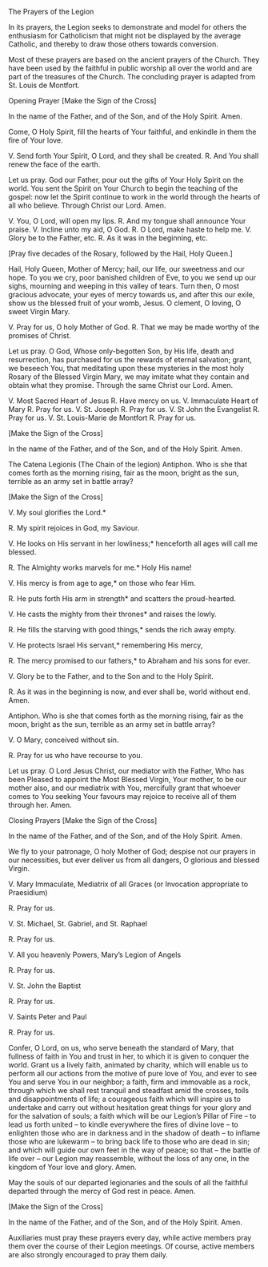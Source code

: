 The Prayers of the Legion


In its prayers, the Legion seeks to demonstrate and model for others the enthusiasm for Catholicism that might not be displayed by the average Catholic, and thereby to draw those others towards conversion.

Most of these prayers are based on the ancient prayers of the Church. They have been used by the faithful in public worship all over the world and are part of the treasures of the Church. The concluding prayer is adapted from St. Louis de Montfort.

Opening Prayer
[Make the Sign of the Cross]

In the name of the Father, and of the Son, and of the Holy Spirit. Amen.

Come, O Holy Spirit, fill the hearts of Your faithful, and enkindle in them the fire of Your love.

V. Send forth Your Spirit, O Lord, and they shall be created.
R. And You shall renew the face of the earth.

Let us pray. God our Father, pour out the gifts of Your Holy Spirit on the world. You sent the Spirit on Your Church to begin the teaching of the gospel: now let the Spirit continue to work in the world through the hearts of all who believe. Through Christ our Lord. Amen.

V. You, O Lord, will open my lips.
R. And my tongue shall announce Your praise.
V. Incline unto my aid, O God.
R. O Lord, make haste to help me.
V. Glory be to the Father, etc.
R. As it was in the beginning, etc.

[Pray five decades of the Rosary, followed by the Hail, Holy Queen.]


Hail, Holy Queen, Mother of Mercy; hail, our life, our sweetness and our hope. To you we cry, poor banished children of Eve, to you we send up our sighs, mourning and weeping in this valley of tears. Turn then, O most gracious advocate, your eyes of mercy towards us, and after this our exile, show us the blessed fruit of your womb, Jesus. O clement, O loving, O sweet Virgin Mary.

V. Pray for us, O holy Mother of God.
R. That we may be made worthy of the promises of Christ.

Let us pray. O God, Whose only-begotten Son, by His life, death and resurrection, has purchased for us the rewards of eternal salvation; grant, we beseech You, that meditating upon these mysteries in the most holy Rosary of the Blessed Virgin Mary, we may imitate what they contain and obtain what they promise. Through the same Christ our Lord. Amen.

V. Most Sacred Heart of Jesus
R. Have mercy on us.
V. Immaculate Heart of Mary
R. Pray for us.
V. St. Joseph
R. Pray for us.
V. St John the Evangelist
R. Pray for us.
V. St. Louis-Marie de Montfort
R. Pray for us.


[Make the Sign of the Cross]

In the name of the Father, and of the Son, and of the Holy Spirit. Amen.

The Catena Legionis (The Chain of the legion)
Antiphon. Who is she that comes forth as the morning rising, fair as the moon, bright as the sun, terrible as an army set in battle array?

[Make the Sign of the Cross]

V. My soul glorifies the Lord.*

R. My spirit rejoices in God, my Saviour.

V. He looks on His servant in her lowliness;*
henceforth all ages will call me blessed.

R. The Almighty works marvels for me.*
Holy His name!

V. His mercy is from age to age,*
on those who fear Him.

R. He puts forth His arm in strength*
and scatters the proud-hearted.

V. He casts the mighty from their thrones*
and raises the lowly.

R. He fills the starving with good things,*
sends the rich away empty.

V. He protects Israel His servant,*
remembering His mercy,

R. The mercy promised to our fathers,*
to Abraham and his sons for ever.

V. Glory be to the Father, and to the Son and to the Holy Spirit.

R. As it was in the beginning is now, and ever shall be, world without end. Amen.

Antiphon. Who is she that comes forth as the morning rising, fair as the moon, bright as the sun, terrible as an army set in battle array?

V. O Mary, conceived without sin.

R. Pray for us who have recourse to you.

Let us pray. O Lord Jesus Christ, our mediator with the Father, Who has been Pleased to appoint the Most Blessed Virgin, Your mother, to be our mother also, and our mediatrix with You, mercifully grant that whoever comes to You seeking Your favours may rejoice to receive all of them through her. Amen.

Closing Prayers
[Make the Sign of the Cross]

In the name of the Father, and of the Son, and of the Holy Spirit. Amen.

We fly to your patronage, O holy Mother of God; despise not our prayers in our necessities, but ever deliver us from all dangers, O glorious and blessed Virgin.

V. Mary Immaculate, Mediatrix of all Graces
(or Invocation appropriate to Praesidium)

R. Pray for us.

V. St. Michael, St. Gabriel, and St. Raphael

R. Pray for us.

V. All you heavenly Powers, Mary’s Legion of Angels

R. Pray for us.

V. St. John the Baptist

R. Pray for us.

V. Saints Peter and Paul

R. Pray for us.

Confer, O Lord, on us, who serve beneath the standard of Mary, that fullness of faith in You and trust in her, to which it is given to conquer the world. Grant us a lively faith, animated by charity, which will enable us to perform all our actions from the motive of pure love of You, and ever to see You and serve You in our neighbor; a faith, firm and immovable as a rock, through which we shall rest tranquil and steadfast amid the crosses, toils and disappointments of life; a courageous faith which will inspire us to undertake and carry out without hesitation great things for your glory and for the salvation of souls; a faith which will be our Legion’s Pillar of Fire – to lead us forth united – to kindle everywhere the fires of divine love – to enlighten those who are in darkness and in the shadow of death – to inflame those who are lukewarm – to bring back life to those who are dead in sin; and which will guide our own feet in the way of peace; so that – the battle of life over – our Legion may reassemble, without the loss of any one, in the kingdom of Your love and glory. Amen.

May the souls of our departed legionaries and the souls of all the faithful departed through the mercy of God rest in peace. Amen.

[Make the Sign of the Cross]

In the name of the Father, and of the Son, and of the Holy Spirit. Amen.

Auxiliaries must pray these prayers every day, while active members pray them over the course of their Legion meetings. Of course, active members are also strongly encouraged to pray them daily.
